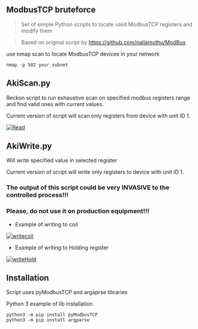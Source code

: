 ## ModbusTCP bruteforce
>Set of simple Python scripts to locate valid ModbusTCP registers and modify them

>Based on original script by https://github.com/nallamuthu/ModBus

use nmap scan to locate ModbusTCP devices in your network
```shell
nmap -p 502 your_subnet
```
## AkiScan.py
Reckon script to run exhaustive scan on specified modbus registers range and find valid ones with current values.

Current version of script will scan only registers from device with unit ID 1.

<a href="https://github.com/akiUp/modbus_brutforce"><img src="https://github.com/akiUp/modbus_bruteforce/blob/master/AkiScan.PNG" title="Bruteforce script" alt="Read"></a>

## AkiWrite.py 
Will write specified value in selected register

Current version of script will write only registers to device with unit ID 1.
### The output of this script could be very INVASIVE to the controlled process!!!

### Please, do not use it on production equipment!!!
- Example of writing to coil

<a href="https://github.com/akiUp/modbus_brutforce"><img src="https://github.com/akiUp/modbus_bruteforce/blob/master/AkiWrite Coils.PNG" title="Bruteforce script" alt="writecoil"></a>
- Example of writing to Holding register

<a href="https://github.com/akiUp/modbus_brutforce"><img src="https://github.com/akiUp/modbus_bruteforce/blob/master/AkiWrite Holding.PNG" title="Bruteforce script" alt="writeHold"></a>
## Installation
Script uses pyModbusTCP and argaprse libraries

Python 3 example of lib installation
```shell
python3 -m pip install pyModbusTCP
python3 -m pip install argparse
```
